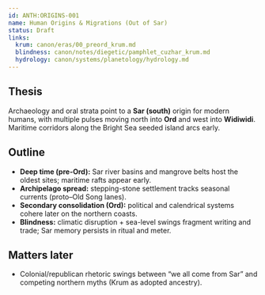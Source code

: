 ```yaml
---
id: ANTH:ORIGINS-001
name: Human Origins & Migrations (Out of Sar)
status: Draft
links:
  krum: canon/eras/00_preord_krum.md
  blindness: canon/notes/diegetic/pamphlet_cuzhar_krum.md
  hydrology: canon/systems/planetology/hydrology.md
---
```


## Thesis
Archaeology and oral strata point to a **Sar (south)** origin for modern humans, with multiple pulses moving north into **Ord** and west into **Widiwidi**. Maritime corridors along the Bright Sea seeded island arcs early.

## Outline
- **Deep time (pre-Ord):** Sar river basins and mangrove belts host the oldest sites; maritime rafts appear early.
- **Archipelago spread:** stepping-stone settlement tracks seasonal currents (proto–Old Song lanes).
- **Secondary consolidation (Ord):** political and calendrical systems cohere later on the northern coasts.
- **Blindness:** climatic disruption + sea-level swings fragment writing and trade; Sar memory persists in ritual and meter.

## Matters later
- Colonial/republican rhetoric swings between “we all come from Sar” and competing northern myths (Krum as adopted ancestry).

